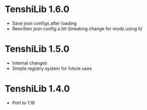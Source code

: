 TenshiLib 1.6.0
================
- Save json configs after loading
- Rewritten json config a bit (breaking change for mods using it)

TenshiLib 1.5.0
================
- Internal changes
- Simple registry system for future uses

TenshiLib 1.4.0
================
- Port to 1.18